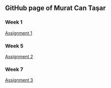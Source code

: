 ## GitHub page of Murat Can Taşar

### Week 1
[Assignment 1](week1.html)

### Week 5
[Assignment 2](week5.html)

### Week 7
[Assignment 3](week7.nb.html)
